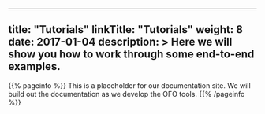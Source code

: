 
---
title: "Tutorials"
linkTitle: "Tutorials"
weight: 8
date: 2017-01-04
description: >
  Here we will show you how to work through some end-to-end examples.
---

{{% pageinfo %}}
This is a placeholder for our documentation site. We will build out the documentation as we develop the OFO tools.
{{% /pageinfo %}}


